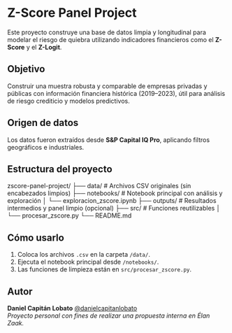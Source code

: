 # Z-Score Panel Project

Este proyecto construye una base de datos limpia y longitudinal para modelar el riesgo de quiebra utilizando indicadores financieros como el **Z-Score** y el **Z-Logit**.

## Objetivo  
Construir una muestra robusta y comparable de empresas privadas y públicas con información financiera histórica (2019–2023), útil para análisis de riesgo crediticio y modelos predictivos.

## Origen de datos
Los datos fueron extraídos desde **S&P Capital IQ Pro**, aplicando filtros geográficos e industriales.

## Estructura del proyecto

zscore-panel-project/
├── data/ # Archivos CSV originales (sin encabezados limpios)
├── notebooks/ # Notebook principal con análisis y exploración
│ └── exploracion_zscore.ipynb
├── outputs/ # Resultados intermedios y panel limpio (opcional)
├── src/ # Funciones reutilizables
│ └── procesar_zscore.py
└── README.md

## Cómo usarlo
1. Coloca los archivos `.csv` en la carpeta `/data/`.
2. Ejecuta el notebook principal desde `/notebooks/`.
3. Las funciones de limpieza están en `src/procesar_zscore.py`.

## Autor
**Daniel Capitán  Lobato**
[@danielcapitanlobato](https://github.com/danielcapitanlobato)  
*Proyecto personal con fines de realizar una propuesta interna en Élan Zaak.*
